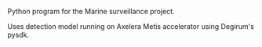 Python program for the Marine surveillance project.

Uses detection model running on Axelera Metis accelerator using Degirum's pysdk. 
